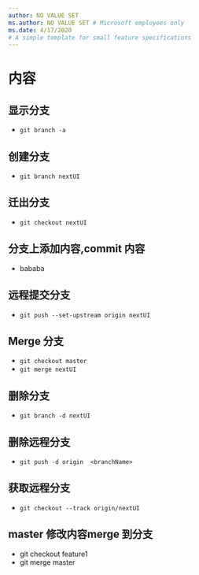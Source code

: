 ```yaml
---
author: NO VALUE SET
ms.author: NO VALUE SET # Microsoft employees only
ms.date: 4/17/2020
# A simple template for small feature specifications
---
```

# 内容

## 显示分支

- `git branch -a`

## 创建分支

- `git branch nextUI`

## 迁出分支

- `git checkout nextUI`

## 分支上添加内容,commit 内容

- bababa

## 远程提交分支

- `git push --set-upstream origin nextUI`

## Merge 分支

- `git checkout master`
- `git merge nextUI`

## 删除分支

- `git branch -d nextUI`
## 删除远程分支
- `git push -d origin  <branchName>`

## 获取远程分支

- `git checkout --track origin/nextUI`

## master 修改内容merge 到分支


- git checkout feature1
- git merge master

